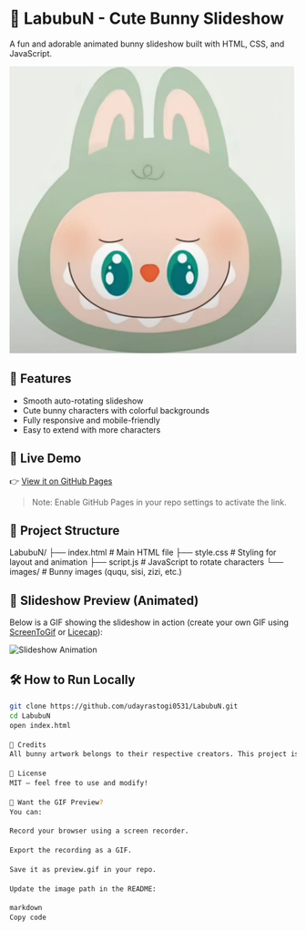 # 🐰 LabubuN - Cute Bunny Slideshow

A fun and adorable animated bunny slideshow built with HTML, CSS, and JavaScript.

![Bunny Slideshow Preview](images/ququ.png)

## 🌟 Features
- Smooth auto-rotating slideshow
- Cute bunny characters with colorful backgrounds
- Fully responsive and mobile-friendly
- Easy to extend with more characters

## 🚀 Live Demo
👉 [View it on GitHub Pages](https://labubu-n.vercel.app/)

> Note: Enable GitHub Pages in your repo settings to activate the link.

## 📂 Project Structure
LabubuN/
├── index.html # Main HTML file
├── style.css # Styling for layout and animation
├── script.js # JavaScript to rotate characters
└── images/ # Bunny images (ququ, sisi, zizi, etc.)


## 📸 Slideshow Preview (Animated)
Below is a GIF showing the slideshow in action (create your own GIF using [ScreenToGif](https://www.screentogif.com/) or [Licecap](https://www.cockos.com/licecap/)):

![Slideshow Animation](your-animation.gif)

## 🛠️ How to Run Locally

```bash
git clone https://github.com/udayrastogi0531/LabubuN.git
cd LabubuN
open index.html

🙌 Credits
All bunny artwork belongs to their respective creators. This project is for fun and learning.

📄 License
MIT – feel free to use and modify!

🔧 Want the GIF Preview?
You can:

Record your browser using a screen recorder.

Export the recording as a GIF.

Save it as preview.gif in your repo.

Update the image path in the README:

markdown
Copy code

